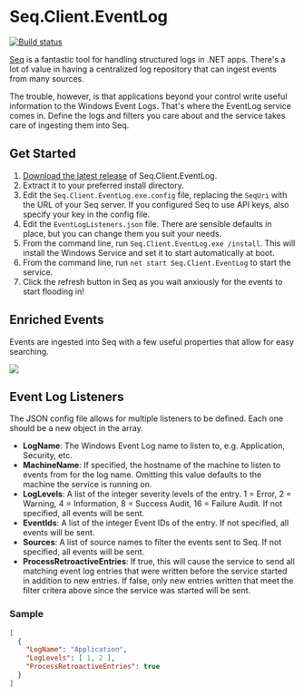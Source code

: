 # Seq.Client.EventLog

[![Build status](https://coshea.visualstudio.com/Seq.Client.EventLog/_apis/build/status/Seq.Client.EventLog-.NET%20Desktop-CI)](https://coshea.visualstudio.com/Seq.Client.EventLog/_build/latest?definitionId=-1)

[Seq](https://getseq.net/) is a fantastic tool for handling structured logs in .NET apps. There's a lot of value in having a centralized log repository that can ingest events from many sources.

The trouble, however, is that applications beyond your control write useful information to the Windows Event Logs. That's where the EventLog service comes in. Define the logs and filters you care about and the service takes care of ingesting them into Seq.

## Get Started

1. [Download the latest release](https://github.com/c0shea/Seq.Client.EventLog/releases) of Seq.Client.EventLog.
2. Extract it to your preferred install directory.
3. Edit the ```Seq.Client.EventLog.exe.config``` file, replacing the ```SeqUri``` with the URL of your Seq server. If you configured Seq to use API keys, also specify your key in the config file.
4. Edit the ```EventLogListeners.json``` file. There are sensible defaults in place, but you can change them you suit your needs.
5. From the command line, run ```Seq.Client.EventLog.exe /install```. This will install the Windows Service and set it to start automatically at boot.
6. From the command line, run ```net start Seq.Client.EventLog``` to start the service.
7. Click the refresh button in Seq as you wait anxiously for the events to start flooding in!

## Enriched Events

Events are ingested into Seq with a few useful properties that allow for easy searching.

![](https://raw.githubusercontent.com/c0shea/Seq.Client.EventLog/master/Screenshot.png)

## Event Log Listeners

The JSON config file allows for multiple listeners to be defined. Each one should be a new object in the array.

- **LogName**: The Windows Event Log name to listen to, e.g. Application, Security, etc.
- **MachineName**: If specified, the hostname of the machine to listen to events from for the log name. Omitting this value defaults to the machine the service is running on.
- **LogLevels**: A list of the integer severity levels of the entry. 1 = Error, 2 = Warning, 4 = Information, 8 = Success Audit, 16 = Failure Audit. If not specified, all events will be sent.
- **EventIds**: A list of the integer Event IDs of the entry. If not specified, all events will be sent.
- **Sources**: A list of source names to filter the events sent to Seq. If not specified, all events will be sent.
- **ProcessRetroactiveEntries**: If true, this will cause the service to send all matching event log entries that were written before the service started in addition to new entries. If false, only new entries written that meet the filter critera above since the service was started will be sent.

### Sample

```json
[
  {
    "LogName": "Application",
    "LogLevels": [ 1, 2 ],
    "ProcessRetroactiveEntries": true
  }
]
```